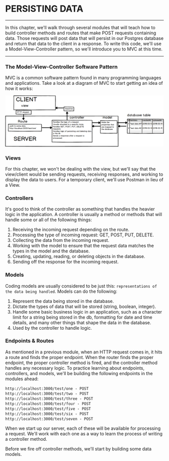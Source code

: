 # PERSISTING DATA
---

In this chapter, we'll walk through several modules that will teach how to build controller methods and routes that make POST requests containing data. Those requests will post data that will persist in our Postgres database and return that data to the client in a response. To write this code, we'll use a Model-View-Controller pattern, so we'll introduce you to MVC at this time.

<hr>

### The Model-View-Controller Software Pattern
 MVC is a common software pattern found in many programming languages and applications. Take a look at a diagram of MVC to start getting an idea of how it works:

![screenshot](assets/02-mvc.png)

### Views
For this chapter, we won't be dealing with the view, but we'll say that the view/client would be sending requests, receiving responses, and working to display the data to users. For a temporary client, we'll use Postman in lieu of a View.

### Controllers
It's good to think of the controller as something that handles the heavier logic in the application. A controller is usually a method or methods that will handle some or all of the following things:

1. Receiving the incoming request depending on the route.
2. Processing the type of incoming request: GET, POST, PUT, DELETE.
3. Collecting the data from the incoming request.
4. Working with the model to ensure that the request data matches the types in the model and the database. 
5. Creating, updating, reading, or deleting objects in the database. 
6. Sending off the response for the incoming request. 

### Models
Coding models are usually considered to be just this: `representations of the data being handled`. Models can do the following:
1. Represent the data being stored in the database. 
2. Dictate the types of data that will be stored (string, boolean, integer).
3. Handle some basic business logic in an application, such as a character limit for a string being stored in the db, formatting for date and time details, and many other things that shape the data in the database.
4. Used by the controller to handle logic.

### Endpoints & Routes
As mentioned in a previous module, when an HTTP request comes in, it hits a route and finds the proper endpoint. When the router finds the proper endpoint, the proper controller method is fired, and the controller method handles any necessary logic. To practice learning about endpoints, controllers, and models, we'll be building the following endpoints in the modules ahead:

```
http://localhost:3000/test/one - POST 
http://localhost:3000/test/two - POST
http://localhost:3000/test/three - POST
http://localhost:3000/test/four - POST
http://localhost:3000/test/five - POST
http://localhost:3000/test/six - POST
http://localhost:3000/test/seven - POST
```

When we start up our server, each of these will be available for processing a request. We'll work with each one as a way to learn the process of writing a controller method.

Before we fire off controller methods, we'll start by building some data models.





